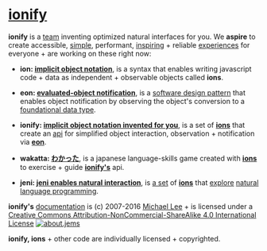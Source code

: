 # [ionify](http://ionify.org)

**ionify** is a [team](https://github.com/orgs/ionify/people)
inventing optimized natural interfaces for you. We **aspire** to create
accessible,
[simple](https://cdn.rawgit.com/ionify/jems/public/animated.logo/), performant,
[inspiring](https://github.com/ionify/jems/blob/public/jeni/jeni.play.js) +
reliable [experiences](https://github.com/ionify/jems?files=1)
for everyone + are working on these right now:

+ **ion: [implicit object notation](ion%2Beon.md#ion)**,
  is a syntax that enables writing javascript code + data as independent +
  observable objects called **ions**.


+ **eon: [evaluated-object notification](ion%2Beon.md#eon)**,
  is a [software design pattern](https://en.wikipedia.org/wiki/Software_design_pattern)
  that enables object notification by observing the object's conversion to a
  [foundational data type](https://en.wikipedia.org/wiki/Primitive_data_type).


+ **ionify: [implicit object notation invented for you](https://github.com/ionify/ionify)**,
  is a set of [**ions**](ion%2Beon.md#ion) that create
  an [api](https://en.wikipedia.org/wiki/Application_programming_interface)
  for simplified object interaction, observation + notification via
  [**eon**](ion%2Beon.md#eon).


+ **wakatta: [わかった](https://rawgit.com/ionified/wakatta-ions.iskitz.net/public/)**,
  is a japanese language-skills game created with [**ions**](ion%2Beon.md#ion) to
  exercise + guide [**ionify's**](https://github.com/ionify/ionify) api.


+ **jeni: [jeni enables natural interaction](https://rawgit.com/ionified/jeni-ions.iskitz.net/public/)**,
  is [a set](https://github.com/ionified/jeni-ions.iskitz.net)
  of [**ions**](ion%2Beon.md#ion) that
  [explore](https://github.com/ionified/jeni-ions.iskitz.net/blob/public/jeni.play.js)
  [natural language programming](https://en.wikipedia.org/wiki/Natural_language_programming).


**ionify's** [documentation](https://github.com/ionify/about) is (c) 2007-2016 [Michael Lee](http://iskitz.com) + is licensed under a
[Creative Commons Attribution-NonCommercial-ShareAlike 4.0 International License](http://creativecommons.org/licenses/by-nc-sa/4.0/) [![about.jems](https://i.creativecommons.org/l/by-nc-sa/4.0/80x15.png "Creative Commons License")](http://creativecommons.org/licenses/by-nc-sa/4.0/)

**ionify, ions** + other code are individually licensed + copyrighted.
